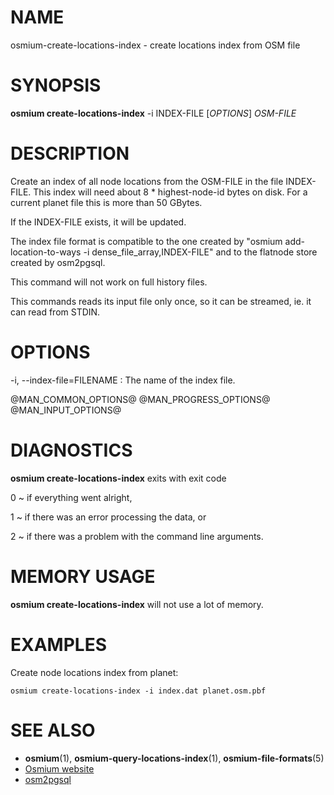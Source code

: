 
# NAME

osmium-create-locations-index - create locations index from OSM file


# SYNOPSIS

**osmium create-locations-index** -i INDEX-FILE \[*OPTIONS*\] *OSM-FILE*


# DESCRIPTION

Create an index of all node locations from the OSM-FILE in the file INDEX-FILE.
This index will need about 8 * highest-node-id bytes on disk. For a current
planet file this is more than 50 GBytes.

If the INDEX-FILE exists, it will be updated.

The index file format is compatible to the one created by
"osmium add-location-to-ways -i dense_file_array,INDEX-FILE" and to the
flatnode store created by osm2pgsql.

This command will not work on full history files.

This commands reads its input file only once, so it can be streamed, ie. it
can read from STDIN.


# OPTIONS

-i, \--index-file=FILENAME
:   The name of the index file.

@MAN_COMMON_OPTIONS@
@MAN_PROGRESS_OPTIONS@
@MAN_INPUT_OPTIONS@

# DIAGNOSTICS

**osmium create-locations-index** exits with exit code

0
  ~ if everything went alright,

1
  ~ if there was an error processing the data, or

2
  ~ if there was a problem with the command line arguments.


# MEMORY USAGE

**osmium create-locations-index** will not use a lot of memory.


# EXAMPLES

Create node locations index from planet:

    osmium create-locations-index -i index.dat planet.osm.pbf


# SEE ALSO

* **osmium**(1), **osmium-query-locations-index**(1), **osmium-file-formats**(5)
* [Osmium website](https://osmcode.org/osmium-tool/)
* [osm2pgsql](https://wiki.openstreetmap.org/wiki/Osm2pgsql)

